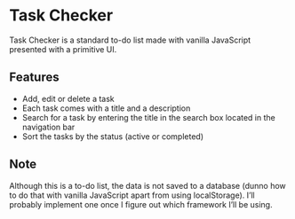 # Task Checker
Task Checker is a standard to-do list made with vanilla JavaScript presented with a primitive UI.

## Features
- Add, edit or delete a task
- Each task comes with a title and a description
- Search for a task by entering the title in the search box located in the navigation bar
- Sort the tasks by the status (active or completed)

## Note
Although this is a to-do list, the data is not saved to a database (dunno how to do that with vanilla JavaScript apart from using localStorage). I’ll probably implement one once I figure out which framework I’ll be using. 
